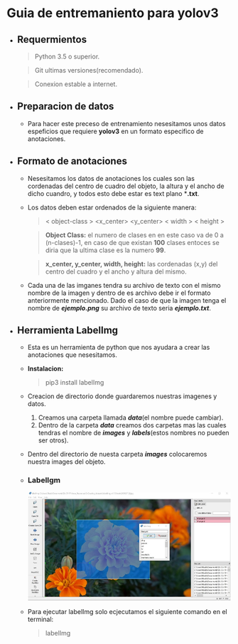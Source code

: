 # Guia de entremaniento para yolov3

* ## Requermientos
    > Python 3.5 o superior.

    > Git ultimas versiones(recomendado).

    > Conexion estable a internet.

* ## Preparacion de datos
    * Para hacer este preceso de entrenamiento nesesitamos unos datos espeficios que requiere **yolov3** en un formato especifico de anotaciones.

* ## Formato de anotaciones
    * Nesesitamos los datos de anotaciones los cuales son las cordenadas del centro de cuadro del objeto, la altura y el ancho de dicho cuandro, y todos esto debe estar es text plano ***.txt**.
    * Los datos deben estar ordenados de la siguiente manera:

        > < object-class > <x_center> <y_center> < width > < height >

        > **Object Class:** el numero de clases en en este caso va de 0 a (n-clases)-1, en caso de que existan **100** clases entoces se diria que la ultima clase es la numero **99**.

        > **x_center, y_center, width, height:** las cordenadas (x,y) del centro del cuadro y el ancho y altura del mismo.
    * Cada una de las imganes tendra su archivo de texto con el mismo nombre de la imagen y dentro de es archivo debe ir el formato anteriormente mencionado. Dado el caso de que la imagen tenga el nombre de ***ejemplo.png*** su archivo de texto seria ***ejemplo.txt***.
* ## Herramienta LabelImg
    * Esta es un herramienta de python que nos ayudara a crear las anotaciones que nesesitamos.
    * **Instalacion:**

        > pip3 install labelImg
     
    * Creacion de directorio donde guardaremos nuestras imagenes y datos.

        1. Creamos una carpeta llamada ***data***(el nombre puede cambiar).
        2. Dentro de la carpeta ***data*** creamos dos carpetas mas las cuales tendras el nombre de ***images*** y ***labels***(estos nombres no pueden ser otros).
    * Dentro del directorio de  nuesta carpeta ***images*** colocaremos nuestra images del objeto.
    * ### **LabelIgm**

        ![Texto alternativo](/src/img/labelImg.jpg "Título alternativo")
    * Para ejecutar labelImg solo ecjecutamos el siguiente comando en el terminal:
        > labelImg
    
    